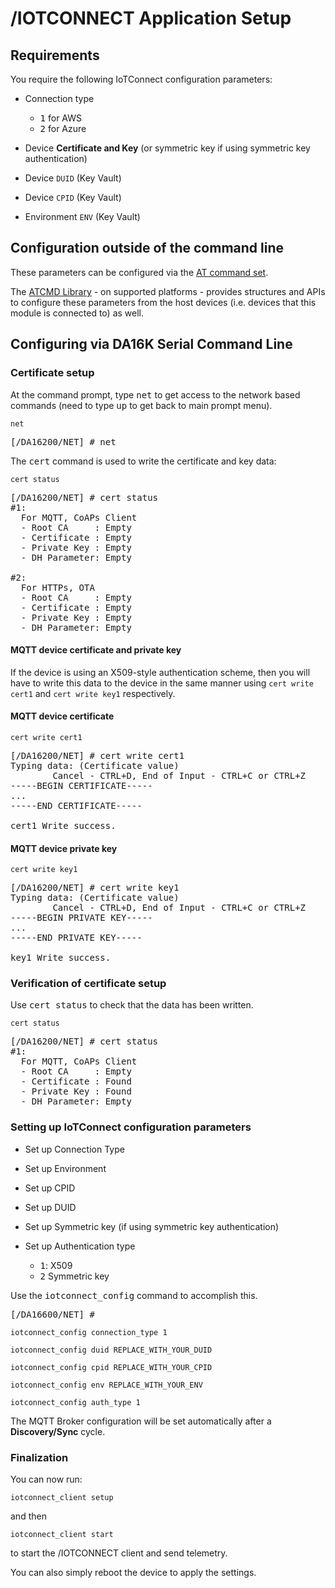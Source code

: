 # /IOTCONNECT Application Setup

## Requirements

You require the following IoTConnect configuration parameters:

* Connection type

  * <kbd>1</kbd> for AWS
  * <kbd>2</kbd> for Azure

* Device **Certificate and Key** (or symmetric key if using symmetric key authentication)

* Device `DUID` (Key Vault)

* Device `CPID` (Key Vault)

* Environment `ENV` (Key Vault)

## Configuration outside of the command line

These parameters can be configured via the [AT command set](./AT_COMMAND_SET.md). 

The [ATCMD Library](https://github.com/avnet-iotconnect/iotc-freertos-da16k-atcmd-lib) - on supported platforms - provides structures and APIs to configure these parameters from the host devices (i.e. devices that this module is connected to) as well.

## Configuring via DA16K Serial Command Line

### Certificate setup

At the command prompt, type <kbd>net</kbd> to get access to the network based commands (need to type <kbd>up</kbd> to get back to main prompt menu).
```
net
```
<pre><samp>[/DA16200/NET] # <kbd>net</kbd></samp></pre>
The <kbd>cert</kbd> command is used to write the certificate and key data:
```
cert status
```
<pre><samp>[/DA16200/NET] # <kbd>cert status</kbd>
#1:
  For MQTT, CoAPs Client
  - Root CA     : Empty
  - Certificate : Empty
  - Private Key : Empty
  - DH Parameter: Empty

#2:
  For HTTPs, OTA
  - Root CA     : Empty
  - Certificate : Empty
  - Private Key : Empty
  - DH Parameter: Empty</samp></pre>

#### MQTT device certificate and private key  

If the device is using an X509-style authentication scheme, then you will have to write this data to the device in the same manner using `cert write cert1` and `cert write key1` respectively.

#### MQTT device certificate

```
cert write cert1
```
<pre><samp>[/DA16200/NET] # <kbd>cert write cert1</kbd>
Typing data: (Certificate value)
        Cancel - CTRL+D, End of Input - CTRL+C or CTRL+Z
-----BEGIN CERTIFICATE-----
...
-----END CERTIFICATE-----

cert1 Write success.
</samp></pre>

#### MQTT device private key
```
cert write key1
```

<pre><samp>[/DA16200/NET] # <kbd>cert write key1</kbd>
Typing data: (Certificate value)
        Cancel - CTRL+D, End of Input - CTRL+C or CTRL+Z
-----BEGIN PRIVATE KEY-----
...
-----END PRIVATE KEY-----

key1 Write success.
</samp></pre>

### Verification of certificate setup

Use <kbd>cert status</kbd> to check that the data has been written.

```
cert status
```

<pre><samp>[/DA16200/NET] # <kbd>cert status</kbd>
#1:
  For MQTT, CoAPs Client
  - Root CA     : Empty
  - Certificate : Found
  - Private Key : Found
  - DH Parameter: Empty
</samp></pre>

### Setting up IoTConnect configuration parameters

* Set up Connection Type
* Set up Environment
* Set up CPID
* Set up DUID
* Set up Symmetric key (if using symmetric key authentication)
* Set up Authentication type

  * <kbd>1</kbd>: X509
  * <kbd>2</kbd> Symmetric key


Use the <kbd>iotconnect_config</kbd> command to accomplish this.
<pre><samp>[/DA16600/NET] # </samp></pre>

```
iotconnect_config connection_type 1
```
```
iotconnect_config duid REPLACE_WITH_YOUR_DUID
```
```
iotconnect_config cpid REPLACE_WITH_YOUR_CPID
```
```
iotconnect_config env REPLACE_WITH_YOUR_ENV
```
```
iotconnect_config auth_type 1
```

The MQTT Broker configuration will be set automatically after a **Discovery/Sync** cycle.

### Finalization

You can now run:
```
iotconnect_client setup
```
and then
```
iotconnect_client start
````
to start the /IOTCONNECT client and send telemetry.

You can also simply reboot the device to apply the settings.
